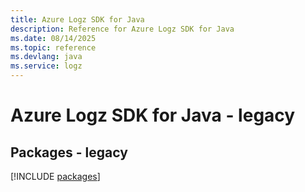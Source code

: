 ```yaml
---
title: Azure Logz SDK for Java
description: Reference for Azure Logz SDK for Java
ms.date: 08/14/2025
ms.topic: reference
ms.devlang: java
ms.service: logz
---
```

# Azure Logz SDK for Java - legacy
## Packages - legacy
[!INCLUDE [packages](logz-index.md)]